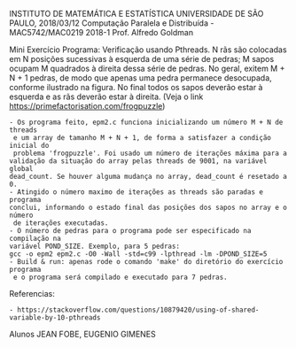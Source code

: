 INSTITUTO DE MATEMÁTICA E ESTATÍSTICA UNIVERSIDADE DE SÃO PAULO, 2018/03/12
Computação Paralela e Distribuída - MAC5742/MAC0219 2018-1 Prof. Alfredo Goldman 

Mini Exercício Programa: Verificação usando Pthreads. N rãs são colocadas em N posições sucessivas à esquerda de uma série de pedras; M sapos ocupam M quadrados à direita dessa série de pedras. No geral, exitem M + N + 1 pedras, de modo que apenas uma pedra permanece desocupada, conforme ilustrado na figura. No final todos os sapos deverão estar à esquerda e as rãs deverão estar à direita. (Veja o link https://primefactorisation.com/frogpuzzle)

	- Os programa feito, epm2.c funciona inicializando um número M + N de threads
	 e um array de tamanho M + N + 1, de forma a satisfazer a condição inicial do
	 problema 'frogpuzzle'. Foi usado um número de iterações máxima para a 
	validação da situação do array pelas threads de 9001, na variável global
	dead_count. Se houver alguma mudança no array, dead_count é resetado a 0.
	- Atingido o número maximo de iterações as threads são paradas e programa 
	conclui, informando o estado final das posições dos sapos no array e o número
	 de iterações executadas.
	- O número de pedras para o programa pode ser especificado na compilação na
	variável POND_SIZE. Exemplo, para 5 pedras:
	gcc -o epm2 epm2.c -O0 -Wall -std=c99 -lpthread -lm -DPOND_SIZE=5
	- Build & run: apenas rode o comando 'make' do diretório do exercício programa
	 e o programa será compilado e executado para 7 pedras.

Referencias:

	- https://stackoverflow.com/questions/10879420/using-of-shared-variable-by-10-pthreads

Alunos 	JEAN FOBE, EUGENIO GIMENES
